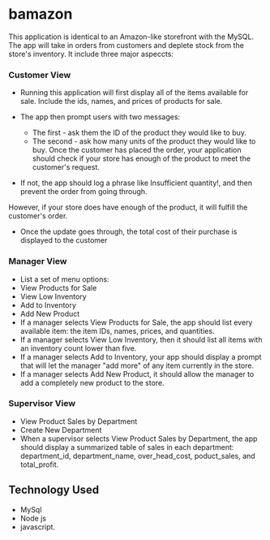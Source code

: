 # bamazon

This application is identical to an Amazon-like storefront with the MySQL. The app will take in orders from customers and deplete stock from the store's inventory. It include three major aspeccts:

### Customer View

- Running this application will first display all of the items available for sale. Include the ids, names, and prices of products for sale.
- The app then prompt users with two messages:
  - The first - ask them the ID of the product they would like to buy.
  - The second - ask how many units of the product they would like to buy.
Once the customer has placed the order, your application should check if your store has enough of the product to meet the customer's request.

 - If not, the app should log a phrase like Insufficient quantity!, and then prevent the order from going through.

However, if your store does have enough of the product, it will fulfill the customer's order.

- Once the update goes through, the total cost of their purchase is displayed to the customer

### Manager View

  - List a set of menu options:
  - View Products for Sale
  - View Low Inventory
  - Add to Inventory
  - Add New Product
  - If a manager selects View Products for Sale, the app should list every available item: the item IDs, names, prices, and quantities.
  - If a manager selects View Low Inventory, then it should list all items with an inventory count lower than five.
  - If a manager selects Add to Inventory, your app should display a prompt that will let the manager "add more" of any item currently in the store.
 - If a manager selects Add New Product, it should allow the manager to add a completely new product to the store.
 
 
### Supervisor View

- View Product Sales by Department
- Create New Department
- When a supervisor selects View Product Sales by Department, the app should display a summarized table of sales in each department: department_id, department_name, over_head_cost, poduct_sales, and total_profit.


## Technology Used
  - MySql
  - Node js
  - javascript.
